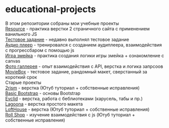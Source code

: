 # educational-projects
В этом репозитории собраны мои учебные проекты    
    [Resource](https://ivank9.github.io/educational-projects/Coffee/) - практика верстки 2 страничного сайта с применением ванильного JS     
    [Тестовое задание](https://ivank9.github.io/educational-projects/laboratory/) - недавно выполнял тестовое задание      
    [Аудио плеер](https://rolling-scopes-school.github.io/ivank9-JSFEPRESCHOOL2024Q2/js30-audio-player/) - тренировался с созданием аудиплеера, взаимодействия с прогрессбаром с помощью js     
    [Игра змейка](https://rolling-scopes-school.github.io/ivank9-JSFEPRESCHOOL2024Q2/random-game/) - практика создания логики игры змейка + ознакомление с canvas     
    [Фото галлерея](https://rolling-scopes-school.github.io/ivank9-JSFEPRESCHOOL2024Q2/image-gallery/) - опыт взаимодействия с API, верстка и логика запрсоов     
    [MovieBox](https://ivank9.github.io/educational-projects/MovieBox/) - тестовое задание, рандомный макет, сверстанный за короткий срок   
    Старые проекты     
    [2rism](https://ivank9.github.io/educational-projects/2rism/) - верстка (Ютуб туториал + собственные исправления)    
    [Basic Bootstrap](https://ivank9.github.io/educational-projects/Basics%20Bootstrap/) - основы Bootstrap    
    [Evclid](https://ivank9.github.io/educational-projects/Educational%20project%20Evclid/) - верстка, работа с беблиотеками (карусель, табы и пр.)    
    [Lagoona](https://ivank9.github.io/educational-projects/Educational%20project%20Lagoona/) - верстка простого макета     
    [LoftHouse](https://ivank9.github.io/educational-projects/LoftHouse/) - верстка (Ютуб туториал + собственные исправления)        
    [Roll Shop](https://ivank9.github.io/educational-projects/RollShop/) - изучение взаимодействия с js (Ютуб туториал + собственные исправления)      
    
